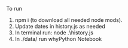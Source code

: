 To run
1. npm i (to download all needed node mods).
2. Update dates in history.js as needed
3. In terminal run: node .\history.js
4. In ./data/ run whyPython Notebook